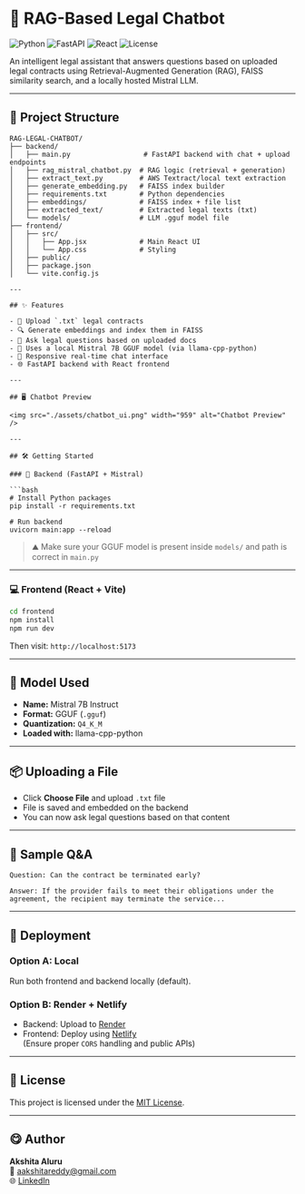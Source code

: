 # 🧠 RAG-Based Legal Chatbot

![Python](https://img.shields.io/badge/Python-3.9+-blue.svg)
![FastAPI](https://img.shields.io/badge/FastAPI-Backend-brightgreen)
![React](https://img.shields.io/badge/React-Frontend-blue)
![License](https://img.shields.io/badge/License-MIT-yellow.svg)

An intelligent legal assistant that answers questions based on uploaded legal contracts using Retrieval-Augmented Generation (RAG), FAISS similarity search, and a locally hosted Mistral LLM.

---

## 📁 Project Structure

```
RAG-LEGAL-CHATBOT/
├── backend/
│   ├── main.py                  # FastAPI backend with chat + upload endpoints
│   ├── rag_mistral_chatbot.py  # RAG logic (retrieval + generation)
│   ├── extract_text.py         # AWS Textract/local text extraction
│   ├── generate_embedding.py   # FAISS index builder
│   ├── requirements.txt        # Python dependencies
│   ├── embeddings/             # FAISS index + file list
│   ├── extracted_text/         # Extracted legal texts (txt)
│   └── models/                 # LLM .gguf model file
├── frontend/
│   ├── src/
│   │   ├── App.jsx             # Main React UI
│   │   └── App.css             # Styling
│   ├── public/
│   ├── package.json
│   └── vite.config.js

---

## ✨ Features

- 📄 Upload `.txt` legal contracts
- 🔍 Generate embeddings and index them in FAISS
- 🤖 Ask legal questions based on uploaded docs
- 🧠 Uses a local Mistral 7B GGUF model (via llama-cpp-python)
- 💬 Responsive real-time chat interface
- 🌐 FastAPI backend with React frontend

---

## 🖥️ Chatbot Preview

<img src="./assets/chatbot_ui.png" width="959" alt="Chatbot Preview" />

---

## 🛠️ Getting Started

### 🧪 Backend (FastAPI + Mistral)

```bash
# Install Python packages
pip install -r requirements.txt

# Run backend
uvicorn main:app --reload
```

> ⛰️ Make sure your GGUF model is present inside `models/` and path is correct in `main.py`

---

### 💻 Frontend (React + Vite)

```bash
cd frontend
npm install
npm run dev
```

Then visit: `http://localhost:5173`

---

## 🤖 Model Used

- **Name:** Mistral 7B Instruct  
- **Format:** GGUF (`.gguf`)  
- **Quantization:** `Q4_K_M`  
- **Loaded with:** llama-cpp-python  

---

## 📦 Uploading a File

- Click **Choose File** and upload `.txt` file
- File is saved and embedded on the backend
- You can now ask legal questions based on that content

---

## 🧠 Sample Q&A

```
Question: Can the contract be terminated early?

Answer: If the provider fails to meet their obligations under the agreement, the recipient may terminate the service...
```

---

## 🚁 Deployment

### Option A: Local  
Run both frontend and backend locally (default).

### Option B: Render + Netlify  
- Backend: Upload to [Render](https://render.com/)
- Frontend: Deploy using [Netlify](https://netlify.com/)  
(Ensure proper `CORS` handling and public APIs)

---

## 📜 License

This project is licensed under the [MIT License](LICENSE).

---

## 😋 Author

**Akshita Aluru**  
📧 aakshitareddy@gmail.com  
🌐 [LinkedIn](https://www.linkedin.com/in/akshita-aluru-7664a1217)

